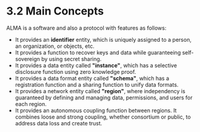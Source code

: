 # 3.2 Main Concepts

ALMA is a software and also a protocol with features as follows:

* It provides an **identifier** entity, which is uniquely assigned to a person, an organization, or objects, etc.
* It provides a function to recover keys and data while guaranteeing self-sovereign by using secret sharing.
* It provides a data entity called **"instance"**, which has a selective disclosure function using zero knowledge proof.
* It provides a data format entity called **"schema"**, which has a registration function and a sharing function to unify data formats.
* It provides a network entity called **"region"**, where independency is guaranteed by defining and managing data, permissions, and users for each region.
* It provides an autonomous coupling function between regions. It combines loose and strong coupling, whether consortium or public, to address data loss and create trust.
